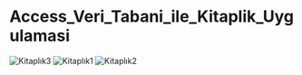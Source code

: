# Access_Veri_Tabani_ile_Kitaplik_Uygulamasi
![Kitaplık3](https://github.com/yagmurttk/Access_Veri_Tabani_ile_Kitaplik_Uygulamasi/assets/126063227/20fe0aa4-274c-4237-bf30-2e22182e41b1)
![Kitaplık1](https://github.com/yagmurttk/Access_Veri_Tabani_ile_Kitaplik_Uygulamasi/assets/126063227/86d55f14-137e-4ac8-8945-ccc2b66e6523)
![Kitaplık2](https://github.com/yagmurttk/Access_Veri_Tabani_ile_Kitaplik_Uygulamasi/assets/126063227/2b1fa336-6c1d-4a5a-b21c-0ca2cc7664eb)
